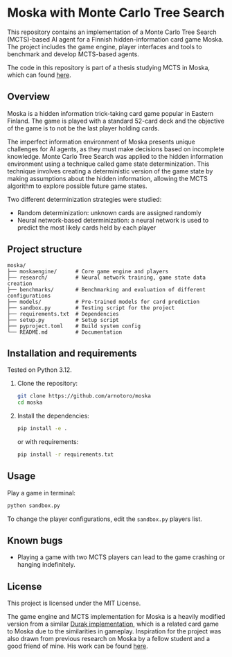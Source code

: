 # Moska with Monte Carlo Tree Search
This repository contains an implementation of a Monte Carlo Tree Search (MCTS)-based AI agent for a Finnish hidden-information card game Moska. The project includes the game engine, player interfaces and tools to benchmark and develop MCTS-based agents.

The code in this repository is part of a thesis studying MCTS in Moska, which can found [here](https://urn.fi/URN:NBN:fi-fe2025082083496).

## Overview
Moska is a hidden information trick-taking card game popular in Eastern Finland. The game is played with a standard 52-card deck and the objective of the game is to not be the last player holding cards.

The imperfect information environment of Moska presents unique challenges for AI agents, as they must make decisions based on incomplete knowledge. Monte Carlo Tree Search was applied to the hidden information environment using a technique called game state determinization. This technique involves creating a deterministic version of the game state by making assumptions about the hidden information, allowing the MCTS algorithm to explore possible future game states. 

Two different determinization strategies were studied: 
- Random determinization: unknown cards are assigned randomly
- Neural network-based determinization: a neural network is used to predict the most likely cards held by each player

## Project structure
```
moska/
├── moskaengine/      # Core game engine and players
├── research/         # Neural network training, game state data creation
├── benchmarks/       # Benchmarking and evaluation of different configurations
├── models/           # Pre-trained models for card prediction
├── sandbox.py        # Testing script for the project
├── requirements.txt  # Dependencies
├── setup.py          # Setup script
├── pyproject.toml    # Build system config
└── README.md         # Documentation
```

## Installation and requirements
Tested on Python 3.12.

1. Clone the repository:
    ```bash
    git clone https://github.com/arnotoro/moska
    cd moska
    ```
2. Install the dependencies:
    ```bash
    pip install -e .
    ```
    or with requirements:
    ```bash
    pip install -r requirements.txt
    ```

## Usage
Play a game in terminal:
```bash
python sandbox.py
```
To change the player configurations, edit the `sandbox.py` players list.

## Known bugs
- Playing a game with two MCTS players can lead to the game crashing or hanging indefinitely.

<!-- ## Future improvements -->

## License
This project is licensed under the MIT License.

The game engine and MCTS implementation for Moska is a heavily modified version from a similar [Durak implementation](https://github.com/jorisperrenet/durak), which is a related card game to Moska due to the similarities in gameplay. Inspiration for the project was also drawn from previous research on Moska by a fellow student and a good friend of mine. His work can be found [here](https://github.com/ilmari99/MoskaResearch). 